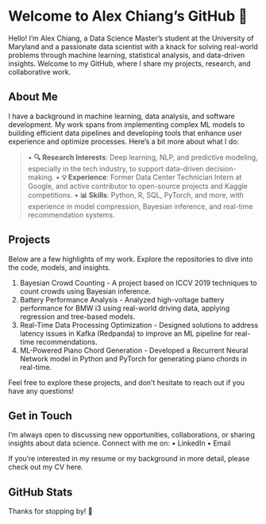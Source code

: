 # Welcome to Alex Chiang’s GitHub 👋

Hello! I’m Alex Chiang, a Data Science Master’s student at the University of Maryland and a passionate data scientist with a knack for solving real-world problems through machine learning, statistical analysis, and data-driven insights. Welcome to my GitHub, where I share my projects, research, and collaborative work.

## About Me

I have a background in machine learning, data analysis, and software development. My work spans from implementing complex ML models to building efficient data pipelines and developing tools that enhance user experience and optimize processes. Here’s a bit more about what I do:

> •	**🔍 Research Interests**: Deep learning, NLP, and predictive modeling, especially in the tech industry, to support data-driven decision-making.
> •	**💡 Experience**: Former Data Center Technician Intern at Google, and active contributor to open-source projects and Kaggle competitions.
> •	**📊 Skills**: Python, R, SQL, PyTorch, and more, with experience in model compression, Bayesian inference, and real-time recommendation systems.

## Projects

Below are a few highlights of my work. Explore the repositories to dive into the code, models, and insights.

1.	Bayesian Crowd Counting - A project based on ICCV 2019 techniques to count crowds using Bayesian inference.
2.	Battery Performance Analysis - Analyzed high-voltage battery performance for BMW i3 using real-world driving data, applying regression and tree-based models.
3.	Real-Time Data Processing Optimization - Designed solutions to address latency issues in Kafka (Redpanda) to improve an ML pipeline for real-time recommendations.
4.	ML-Powered Piano Chord Generation - Developed a Recurrent Neural Network model in Python and PyTorch for generating piano chords in real-time.

Feel free to explore these projects, and don’t hesitate to reach out if you have any questions!

## Get in Touch

I’m always open to discussing new opportunities, collaborations, or sharing insights about data science. Connect with me on:
•	LinkedIn
•	Email

If you’re interested in my resume or my background in more detail, please check out my CV here.

## GitHub Stats

Thanks for stopping by! 🌟

<!---
beas28la/beas28la is a ✨ special ✨ repository because its `README.md` (this file) appears on your GitHub profile.
You can click the Preview link to take a look at your changes.
--->
